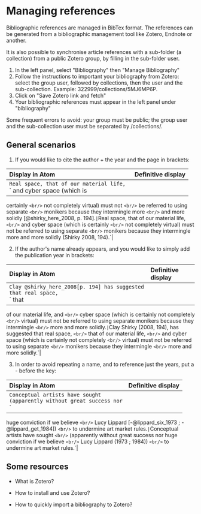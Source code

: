 
# Managing references

Bibliographic references are managed in BibTex format. The references
can be generated from a bibliographic management tool like Zotero,
Endnote or another.

It is also possible to synchronise article references with a sub-folder
(a collection) from a public Zotero group, by filling in the sub-folder
user.

1. In the left panel, select "Bibliography" then "Manage
Bibliography"
2. Follow the instructions to important your bibliography from Zotero:
select the group user, followed by collections, then the user and the
sub-collection. Example: 322999/collections/5MJ6MP6P.
3. Click on "Save Zotero link and fetch"
4. Your bibliographic references must appear in the left panel under
"bibliography"

Some frequent errors to avoid: your group must be public; the group user
and the sub-collection user must be separated by /collections/.

## General scenarios

1. If you would like to cite the author + the year and the page in
brackets:

|Display in Atom | Definitive display
|:--|:--|
|`Real space, that of our material life, `<br/>` and cyber space (which is
certainly `<br/>` not completely virtual) must not `<br/>` be referred to using separate `<br/>`
monikers because they intermingle more `<br/>` and more solidly
[@shirky_here_2008, p. 194].` | `Real space, that of our material
life, `<br/>` and cyber space (which is certainly `<br/>` not completely virtual) must
not be referred to using separate `<br/>` monikers because they intermingle more
and more solidly (Shirky 2008, 194).`| 

2. If the author's name already appears, and you would like to simply
add the publication year in brackets:

|Display in Atom | Definitive display
|:--|:--|
|`Clay @shirky_here_2008[p. 194] has suggested that real space, `<br/>` that
of our material life, and `<br/>` cyber space (which is certainly not completely
`<br/>` virtual) must not be referred to using separate monikers because they
intermingle `<br/>` more and more solidly.` | `Clay Shirky (2008, 194), has
suggested that real space, `<br/>` that of our material life, `<br/>` and cyber space
(which is certainly not completely `<br/>` virtual) must not be referred to
using separate `<br/>` monikers because they intermingle `<br/>` more and more solidly.`|

3. In order to avoid repeating a name, and to reference just the years,
put a - before the key:

|Display in Atom | Definitive display
|:--|:--|
|` Conceptual artists have sought `<br/>` (apparently without great success nor `<br/>`
huge conviction if we believe `<br/>` Lucy Lippard [-@lippard_six_1973 ;
-@lippard_get_1984]) `<br/>` to undermine art market rules.` | `Conceptual
artists have sought `<br/>` (apparently without great success nor huge
conviction if we believe `<br/>` Lucy Lippard (1973 ; 1984)) `<br/>` to undermine art
market rules.`|

## Some resources

-   What is Zotero?

-   How to install and use Zotero?

-   How to quickly import a bibliography to Zotero?
